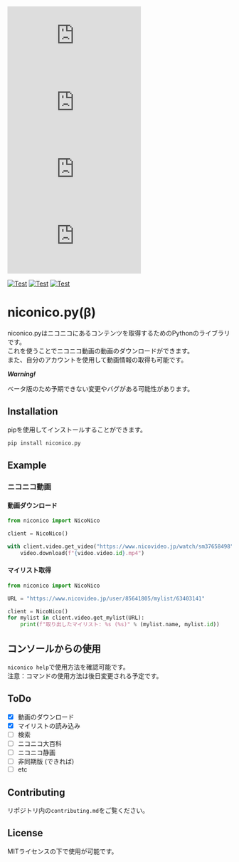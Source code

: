 [![PyPI](https://img.shields.io/pypi/v/niconico.py)](https://pypi.org/project/niconico.py/)
![PyPI - Python Version](https://img.shields.io/pypi/pyversions/niconico.py)
![PyPI - Downloads](https://img.shields.io/pypi/dm/niconico.py)
![PyPI - License](https://img.shields.io/pypi/l/niconico.py)

[![Test](https://github.com/niconicolibs/niconico.py/actions/workflows/release.yml/badge.svg)](https://github.com/niconicolibs/niconico.py/actions/workflows/release.yml)
[![Test](https://github.com/niconicolibs/niconico.py/actions/workflows/docs.yml/badge.svg)](https://github.com/niconicolibs/niconico.py/actions/workflows/docs.yml)
[![Test](https://github.com/niconicolibs/niconico.py/actions/workflows/pypi.yml/badge.svg)](https://github.com/niconicolibs/niconico.py/actions/workflows/pypi.yml)

# niconico.py(β)
niconico.pyはニコニコにあるコンテンツを取得するためのPythonのライブラリです。  
これを使うことでニコニコ動画の動画のダウンロードができます。  
また、自分のアカウントを使用して動画情報の取得も可能です。

***Warning!***

ベータ版のため予期できない変更やバグがある可能性があります。

## Installation
pipを使用してインストールすることができます。  
```bash
pip install niconico.py
```

## Example
### ニコニコ動画
#### 動画ダウンロード
```python
from niconico import NicoNico

client = NicoNico()

with client.video.get_video("https://www.nicovideo.jp/watch/sm37658498") as video:
    video.download(f"{video.video.id}.mp4")
```
#### マイリスト取得
```python
from niconico import NicoNico

URL = "https://www.nicovideo.jp/user/85641805/mylist/63403141"

client = NicoNico()
for mylist in client.video.get_mylist(URL):
    print(f"取り出したマイリスト: %s (%s)" % (mylist.name, mylist.id))
```

## コンソールからの使用
`niconico help`で使用方法を確認可能です。  
注意：コマンドの使用方法は後日変更される予定です。

## ToDo
* [x] 動画のダウンロード
* [x] マイリストの読み込み
* [ ] 検索
* [ ] ニコニコ大百科
* [ ] ニコニコ静画
* [ ] 非同期版 (できれば)
* [ ] etc

## Contributing
リポジトリ内の`contributing.md`をご覧ください。

## License
MITライセンスの下で使用が可能です。
